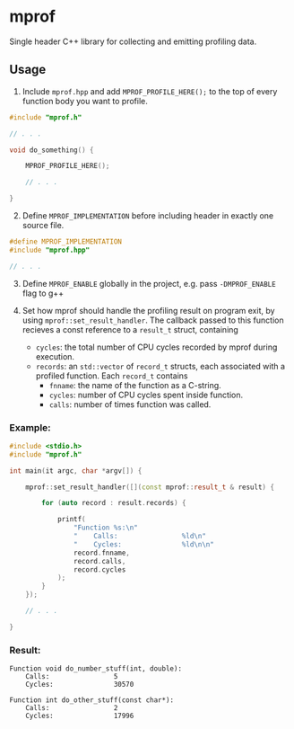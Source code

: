 # mprof
Single header C++ library for collecting and emitting profiling data.

## Usage

1. Include `mprof.hpp` and add `MPROF_PROFILE_HERE();` to the top of every function body you want to profile.
```c++
#include "mprof.h"

// . . . 

void do_something() {

    MPROF_PROFILE_HERE();

    // . . .

}
```
2. Define `MPROF_IMPLEMENTATION` before including header in exactly one source file.
```c++
#define MPROF_IMPLEMENTATION
#include "mprof.hpp"

// . . .
```
3. Define `MPROF_ENABLE` globally in the project, e.g. pass `-DMPROF_ENABLE` flag to g++

4. Set how mprof should handle the profiling result on program exit, by using `mprof::set_result_handler`. The callback passed to this function recieves a const reference to a `result_t` struct, containing
    - `cycles`: the total number of CPU cycles recorded by mprof during execution.
    - `records`: an `std::vector` of `record_t` structs, each associated with a profiled function. Each `record_t` contains
        - `fnname`: the name of the function as a C-string.
        - `cycles`: number of CPU cycles spent inside function.
        - `calls`: number of times function was called.
### Example:
```c++
#include <stdio.h>
#include "mprof.h"

int main(it argc, char *argv[]) {

    mprof::set_result_handler([](const mprof::result_t & result) {

        for (auto record : result.records) {

            printf(
                "Function %s:\n"
                "    Calls:                %ld\n"
                "    Cycles:               %ld\n\n"
                record.fnname,
                record.calls,
                record.cycles
            );
        }
    });

    // . . .

}
```
### Result:

```console
Function void do_number_stuff(int, double):
    Calls:                5
    Cycles:               30570

Function int do_other_stuff(const char*):
    Calls:                2
    Cycles:               17996
```